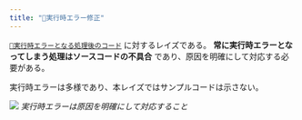 ```yaml
---
title: "👼実行時エラー修正"
---
```


[`🧪実行時エラーとなる処理後のコード`](./r_after_runtime_error) に対するレイズである。 **常に実行時エラーとなってしまう処理はソースコードの不具合** であり、原因を明確にして対応する必要がある。

実行時エラーは多様であり、本レイズではサンプルコードは示さない。

![](https://storage.googleapis.com/zenn-user-upload/fje30y5q7k5x09jgxopn2tcowhkm)
*実行時エラーは原因を明確にして対応すること*